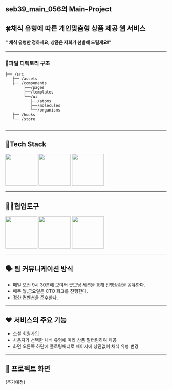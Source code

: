 ## seb39_main_056의 Main-Project
## 🍀채식 유형에 따른 개인맞춤형 상품 제공 웹 서비스
#### " 채식 유형만 정하세요, 상품은 저희가 선별해 드릴게요!"
---
### 📂파일 디렉토리 구조
```
├── /src
   ├── /assets
   ├── /components
        ├──/pages
        ├──/templates
        └──/ui
           ├──/atoms
           ├──/molecules
           └──/organisms
   ├── /hooks
   └── /store
       
```
---
## 🎇Tech Stack
<p>
<img src="https://user-images.githubusercontent.com/94218285/191661069-b1c6b339-ddce-408f-a824-ebc07d7ab3dd.png" width="100px" height="100px">
<img src="https://user-images.githubusercontent.com/94218285/191661136-789ec3c6-b48b-469a-82bc-16f3e1169dca.png" width="100px" height="100px">
<img src="https://user-images.githubusercontent.com/94218285/191661088-659e8e20-e021-434b-990a-a4b0cf725308.png" width="100px" height="100px">
</p>


---
## 👩‍🌾협업도구

<p>
   <img src="https://user-images.githubusercontent.com/94218285/191662784-4ea64920-e7af-4e97-b939-29cc0e9bdf91.png" width="100px" height="100px">
<img src="https://user-images.githubusercontent.com/94218285/191662689-48c3cbe1-ce0e-4766-9776-1e5ed1c9e17b.png" width="100px" height="100px">
<img src="https://camo.githubusercontent.com/1d9a433174710d3b5a3bcedf1b443320d53a3aed186950310fb486a1a7b628a5/68747470733a2f2f7777772e7376677265706f2e636f6d2f73686f772f3333313336382f646973636f72642d76322e737667" width="100px" height="100px">

</p>

---
## 🗣 팀 커뮤니케이션 방식

- 매일 오전 9시 30분에 모여서 굿모닝 세션을 통해 진행상황을 공유한다.
- 매주 월,금요일은 CTO 회고를 진행한다.
- 정한 컨벤션을 준수한다.

---

## ❤️ 서비스의 주요 기능
- 소셜 회원가입
- 사용자가 선택한 채식 유형에 따라 상품 필터링하여 제공
- 화면 오른쪽 하단에 플로팅배너로 페이지에 상관없이 채식 유형 변경

---
## 🎁 프로젝트 화면 
(추가예정)
